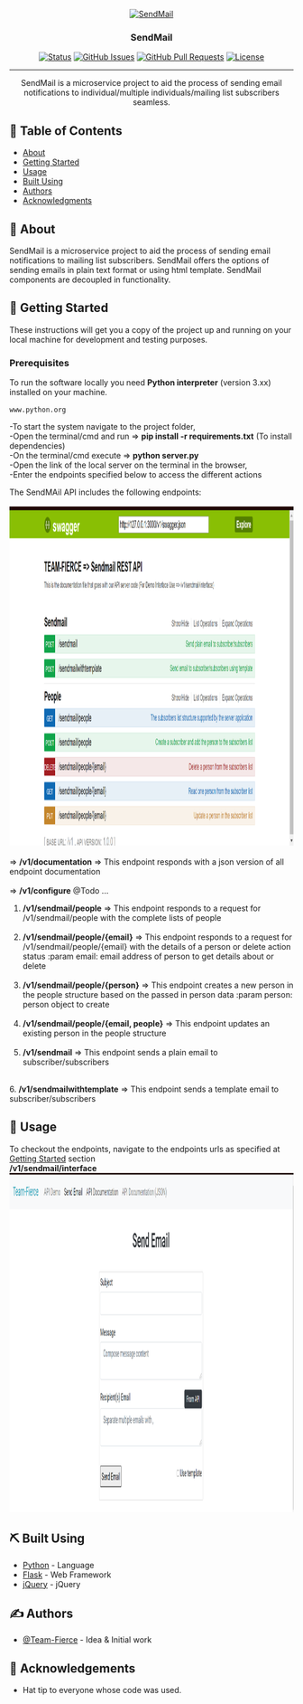 <p align="center">
  <a href="" rel="noopener">
 <!-- <img width=200px height=200px src="https://i.imgur.com/6wj0hh6.jpg" alt="Project logo"></a> -->
 <img width=200px height=200px src="" alt="SendMail"></a>
</p>

<h3 align="center">SendMail</h3>

<div align="center">

[![Status](https://img.shields.io/badge/status-active-success.svg)]()
[![GitHub Issues](https://img.shields.io/github/issues/gblend/Team-Fierce_SendMail.svg)](https://github.com/gblend/Team-Fierce_SendMail/issues)
[![GitHub Pull Requests](https://img.shields.io/github/issues-pr/gblend/Team-Fierce_SendMail.svg)](https://github.com/gblend/Team-Fierce_SendMail/pulls)
[![License](https://img.shields.io/badge/license-MIT-blue.svg)](/LICENSE)

</div>

---

<p align="center"> SendMail is a microservice project to aid the process of sending email notifications to individual/multiple individuals/mailing list subscribers seamless.
    <br> 
</p>

## 📝 Table of Contents

- [About](#about)
- [Getting Started](#getting_started)
- [Usage](#usage)
- [Built Using](#built_using)
- [Authors](#authors)
- [Acknowledgments](#acknowledgement)

## 🧐 About <a name = "about"></a>

SendMail is a microservice project to aid the process of sending email notifications to mailing list subscribers. SendMail offers the options of sending emails in plain text format or using html template. SendMail components are decoupled in functionality.



## 🏁 Getting Started <a name = "getting_started"></a>

These instructions will get you a copy of the project up and running on your local machine for development and testing purposes.

### Prerequisites

To run the software locally you need <strong>Python interpreter</strong> (version 3.xx) installed on your machine.

```
www.python.org
```

-To start the system navigate to the project folder, 
<br>
-Open the terminal/cmd and run => <strong>pip install -r requirements.txt</strong> (To install dependencies)
<br>
-On the terminal/cmd execute => <strong>python server.py</strong>
<br>
-Open the link of the local server on the terminal in the browser,
<br>
-Enter the endpoints specified below to access the different actions

The SendMAil API includes the following endpoints:
 <br><br>
 <img width=1000 height=600px src="https://github.com/gblend/Team-Fierce_SendMail/blob/master/static/images/documentation_ui.PNG?raw=true" alt="Project logo"></a>
<br><br>
=>   <strong>/v1/documentation</strong>
    => This endpoint responds with a json version of all endpoint documentation
<br><br>
=>   <strong>/v1/configure</strong>
    @Todo ...
<br>
1. <strong>/v1/sendmail/people</strong> 
   => This endpoint responds to a request for /v1/sendmail/people with the complete lists of people
<br><br>
2. <strong>/v1/sendmail/people/{email}</strong>
    => This endpoint responds to a request for /v1/sendmail/people/{email}
    with the details of a person or delete action status
    :param email:   email address of person to get details about or delete
<br><br>
3. <strong>/v1/sendmail/people/{person}</strong>
    => This endpoint creates a new person in the people structure
    based on the passed in person data
    :param person:   person object to create
<br><br>
4. <strong>/v1/sendmail/people/{email, people}</strong>
    => This endpoint updates an existing person in the people structure
<br><br>
5. <strong>/v1/sendmail</strong>
    => This endpoint sends a plain email to subscriber/subscribers
<br>
6. <strong>/v1/sendmailwithtemplate</strong>
    => This endpoint sends a template email to subscriber/subscribers


## 🎈 Usage <a name="usage"></a>

To checkout the endpoints, navigate to the endpoints urls as specified at [Getting Started](#getting_started) section
<br>
<strong>/v1/sendmail/interface</strong>
<br>
<img width=1000 height=600 src="https://github.com/gblend/Team-Fierce_SendMail/blob/master/static/images/interface.PNG?raw=true" alt="Interface img"/><br>

## ⛏️ Built Using <a name = "built_using"></a>

- [Python](https://www.python.org/) - Language
- [Flask](https://flask.palletsprojects.com/) - Web Framework
- [jQuery](https://jquery.com/) - jQuery

## ✍️ Authors <a name = "authors"></a>

- [@Team-Fierce](https://github.com/gblend/Team-Fierce_SendMail) - Idea & Initial work


## 🎉 Acknowledgements <a name = "acknowledgement"></a>

- Hat tip to everyone whose code was used.

